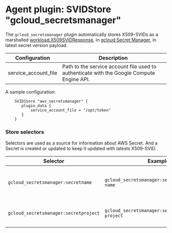 # Agent plugin: SVIDStore "gcloud_secretsmanager"

The `gcloud_secretsmanager` plugin automatically stores X509-SVIDs as a marshalled [workload.X509SVIDResponse](https://github.com/spiffe/go-spiffe/blob/master/v2/proto/spiffe/workload/workload.proto#L10), 
in [gcloud Secret Manager](https://cloud.google.com/secret-manager), in latest secret version payload.

| Configuration      | Description |
| ------------------ | ----------- |
| service_account_file      |  Path to the service account file used to authenticate with the Google Compute Engine API. |

A sample configuration:

```
    SVIDStore "aws_secretsmanager" {
       plugin_data {
           service_account_file = "/opt/token"
       }
    }
```

### Store selectors

Selectors are used as a source for information about AWS Secret. And a Secret is created or updated to keep it updated with latests X509-SVID.

| Selector                        | Example                                   | Description                                    |
| ------------------------------- | ----------------------------------------- | ---------------------------------------------- |
| `gcloud_secretsmanager:secretname` | `gcloud_secretsmanager:secretname:some-name` | The secrets name where SVID will be stored |
| `gcloud_secretsmanager:secretproject`        | `gcloud_secretsmanager:secretproject:some-project`         | The GCloud project that contains secrets |


